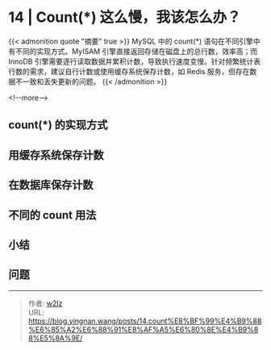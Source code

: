 # 14 | Count(*) 这么慢，我该怎么办？


{{&lt; admonition quote &#34;摘要&#34; true &gt;}}
MySQL 中的 count(*) 语句在不同引擎中有不同的实现方式。MyISAM 引擎直接返回存储在磁盘上的总行数，效率高；而 InnoDB 引擎需要逐行读取数据并累积计数，导致执行速度变慢。针对频繁统计表行数的需求，建议自行计数或使用缓存系统保存计数，如 Redis 服务，但存在数据不一致和丢失更新的问题。
{{&lt; /admonition &gt;}}

&lt;!--more--&gt;

## count(*) 的实现方式

## 用缓存系统保存计数

## 在数据库保存计数

## 不同的 count 用法

## 小结

## 问题


---

> 作者: [w2lz](https://github.com/w2lz)  
> URL: https://blog.yingnan.wang/posts/14.count%E8%BF%99%E4%B9%88%E6%85%A2%E6%88%91%E8%AF%A5%E6%80%8E%E4%B9%88%E5%8A%9E/  

